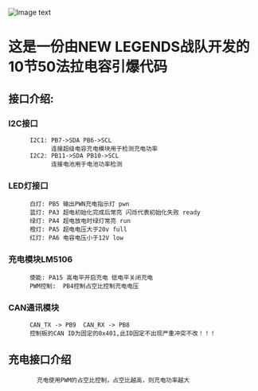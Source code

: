 ![Image text](https://th.bing.com/th/id/R.3a2265a62c9ea6e5769e2ab506e606a6?rik=eRGuqrtWyswwWg&riu=http%3a%2f%2fv3wall.com%2fwallpaper%2f1920_1080%2f1108%2f1920_1080_20110819121148354481.jpg&ehk=XR5%2fJ%2fteAze3DUAi%2fPBouX8q2x5Eq3DAVPa7yJj6E3M%3d&risl=&pid=ImgRaw&r=0)
# 这是一份由NEW LEGENDS战队开发的10节50法拉电容引爆代码

##  接口介绍:
###      I2C接口
          I2C1: PB7->SDA PB6->SCL             
                连接超级电容充电模块用于检测充电功率
          I2C2: PB11->SDA PB10->SCL
                连接电池用于电池功率检测

###      LED灯接口
          白灯: PB5 输出PWN充电指示灯 pwn
          蓝灯: PA3 超电初始化完成后常亮 闪烁代表初始化失败 ready
          绿灯: PA4 超电放电时绿灯常亮 run
          橙灯: PA5 超电电压大于20v full
          红灯: PA6 电容电压小于12V low

###     充电模块LM5106
          使能: PA15 高电平开启充电 低电平关闭充电
          PWM控制:  PB4控制占空比控制充电电压

###     CAN通讯模块
          CAN_TX -> PB9  CAN_RX -> PB8
          控制板的CAN ID为固定的0x401,此ID固定不出现严重冲突不改！！！

## 充电接口介绍
            充电使用PWM的占空比控制，占空比越高，则充电功率越大






